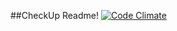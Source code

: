 ##CheckUp Readme!
[![Code Climate](https://codeclimate.com/github/grantovich/ga-project2-checkup.png)](https://codeclimate.com/github/grantovich/ga-project2-checkup)
